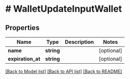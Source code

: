 # # WalletUpdateInputWallet

## Properties

Name | Type | Description | Notes
------------ | ------------- | ------------- | -------------
**name** | **string** |  | [optional]
**expiration_at** | **string** |  | [optional]

[[Back to Model list]](../../README.md#models) [[Back to API list]](../../README.md#endpoints) [[Back to README]](../../README.md)
